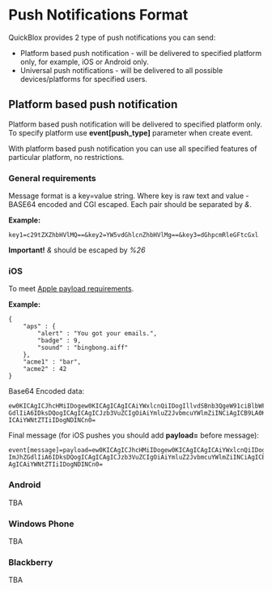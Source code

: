 <span id="Push_notifications_format" class="on_page_navigation"></span>
# Push Notifications Format
QuickBlox provides 2 type of push notifications you can send:

* Platform based push notification - will be delivered to specified platform only, for example, iOS or Android only.
* Universal push notifications - will be delivered to all possible devices/platforms for specified users.

## Platform based push notification
Platform based push notification will be delivered to specified platform only. To specify platform use **event[push_type]** parameter when create event.

With platform based push notification you can use all specified features of particular platform, no restrictions.

### General requirements
Message format is a key=value string. Where key is raw text and value - BASE64 encoded and CGI escaped. Each pair should be separated by *&*.

**Example:** 
```
key1=c29tZXZhbHVlMQ==&key2=YW5vdGhlcnZhbHVlMg==&key3=dGhpcmRleGFtcGxl 
```
**Important!** *&* should be escaped by *%26* 

### iOS
To meet [Apple payload requirements](https://developer.apple.com/library/content/documentation/NetworkingInternet/Conceptual/RemoteNotificationsPG/PayloadKeyReference.html#//apple_ref/doc/uid/TP40008194-CH17-SW1). 

**Example:**
```
{
    "aps" : {
        "alert" : "You got your emails.",
        "badge" : 9,
        "sound" : "bingbong.aiff"
    },
    "acme1" : "bar",
    "acme2" : 42
}
```

Base64 Encoded data:
```
ew0KICAgICJhcHMiIDogew0KICAgICAgICAiYWxlcnQiIDogIllvdSBnb3QgeW91ciBlbWFpbHMuIiwNCiAgICAgICAgImJhZ
GdlIiA6IDksDQogICAgICAgICJzb3VuZCIgOiAiYmluZ2JvbmcuYWlmZiINCiAgICB9LA0KICAgICJhY21lMSIgOiAiYmFyIiwNCiAg
ICAiYWNtZTIiIDogNDINCn0=
```

Final message (for iOS pushes you should add **payload=** before message):
```
event[message]=payload=ew0KICAgICJhcHMiIDogew0KICAgICAgICAiYWxlcnQiIDogIllvdSBnb3QgeW91ciBlbWFpbHMuIiwNCiAgICAgICAg
ImJhZGdlIiA6IDksDQogICAgICAgICJzb3VuZCIgOiAiYmluZ2JvbmcuYWlmZiINCiAgICB9LA0KICAgICJhY21lMSIgOiAiYmFyIiwNCi
AgICAiYWNtZTIiIDogNDINCn0=
```

### Android
TBA

### Windows Phone
TBA

### Blackberry
TBA